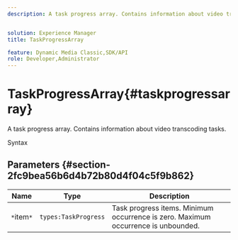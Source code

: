 ```yaml
---
description: A task progress array. Contains information about video transcoding tasks.


solution: Experience Manager
title: TaskProgressArray

feature: Dynamic Media Classic,SDK/API
role: Developer,Administrator
---
```


# TaskProgressArray{#taskprogressarray}

A task progress array. Contains information about video transcoding tasks.

 Syntax 

## Parameters {#section-2fc9bea56b6d4b72b80d4f04c5f9b862}

|  Name  | Type  | Description  |
|---|---|---|
|  `*`item`*`  | `types:TaskProgress`  | Task progress items. Minimum occurrence is zero. Maximum occurrence is unbounded.  |

